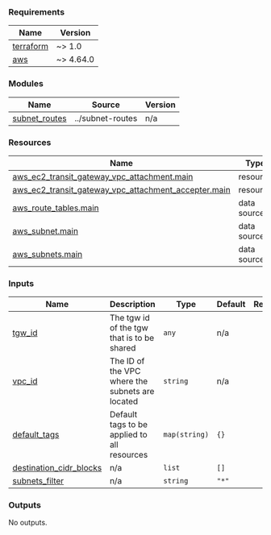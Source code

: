 ### Requirements

| Name | Version |
|------|---------|
| <a name="requirement_terraform"></a> [terraform](#requirement\_terraform) | ~> 1.0 |
| <a name="requirement_aws"></a> [aws](#requirement\_aws) | ~> 4.64.0 |

### Modules

| Name | Source | Version |
|------|--------|---------|
| <a name="module_subnet_routes"></a> [subnet\_routes](#module\_subnet\_routes) | ../subnet-routes | n/a |

### Resources

| Name | Type |
|------|------|
| [aws_ec2_transit_gateway_vpc_attachment.main](https://registry.terraform.io/providers/hashicorp/aws/latest/docs/resources/ec2_transit_gateway_vpc_attachment) | resource |
| [aws_ec2_transit_gateway_vpc_attachment_accepter.main](https://registry.terraform.io/providers/hashicorp/aws/latest/docs/resources/ec2_transit_gateway_vpc_attachment_accepter) | resource |
| [aws_route_tables.main](https://registry.terraform.io/providers/hashicorp/aws/latest/docs/data-sources/route_tables) | data source |
| [aws_subnet.main](https://registry.terraform.io/providers/hashicorp/aws/latest/docs/data-sources/subnet) | data source |
| [aws_subnets.main](https://registry.terraform.io/providers/hashicorp/aws/latest/docs/data-sources/subnets) | data source |

### Inputs

| Name | Description | Type | Default | Required |
|------|-------------|------|---------|:--------:|
| <a name="input_tgw_id"></a> [tgw\_id](#input\_tgw\_id) | The tgw id of the tgw that is to be shared | `any` | n/a | yes |
| <a name="input_vpc_id"></a> [vpc\_id](#input\_vpc\_id) | The ID of the VPC where the subnets are located | `string` | n/a | yes |
| <a name="input_default_tags"></a> [default\_tags](#input\_default\_tags) | Default tags to be applied to all resources | `map(string)` | `{}` | no |
| <a name="input_destination_cidr_blocks"></a> [destination\_cidr\_blocks](#input\_destination\_cidr\_blocks) | n/a | `list` | `[]` | no |
| <a name="input_subnets_filter"></a> [subnets\_filter](#input\_subnets\_filter) | n/a | `string` | `"*"` | no |

### Outputs

No outputs.
